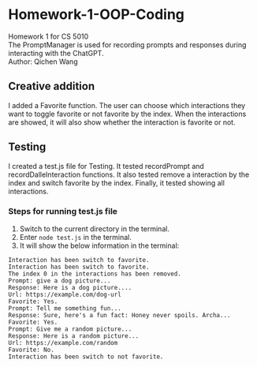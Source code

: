 # Homework-1-OOP-Coding
Homework 1 for CS 5010<br>
The PromptManager is used for recording prompts and responses during interacting with the ChatGPT.<br>
Author: Qichen Wang

## Creative addition
I added a Favorite function. The user can choose which interactions they want to toggle favorite or not favorite by the index. When the interactions are showed, it will also show whether the interaction is favorite or not.

## Testing
I created a test.js file for Testing. It tested recordPrompt and recordDalleInteraction functions. It also tested remove a interaction by the index and switch favorite by the index. Finally, it tested showing all interactions.

### Steps for running test.js file
1. Switch to the current directory in the terminal.
2. Enter ```node test.js``` in the terminal.
3. It will show the below information in the terminal:
```
Interaction has been switch to favorite.
Interaction has been switch to favorite.
The index 0 in the interactions has been removed.
Prompt: give a dog picture...
Response: Here is a dog picture....
Url: https://example.com/dog-url
Favorite: Yes.
Prompt: Tell me something fun...
Response: Sure, here's a fun fact: Honey never spoils. Archa...
Favorite: Yes.
Prompt: Give me a random picture...
Response: Here is a random picture...
Url: https://example.com/random
Favorite: No.
Interaction has been switch to not favorite.
```

